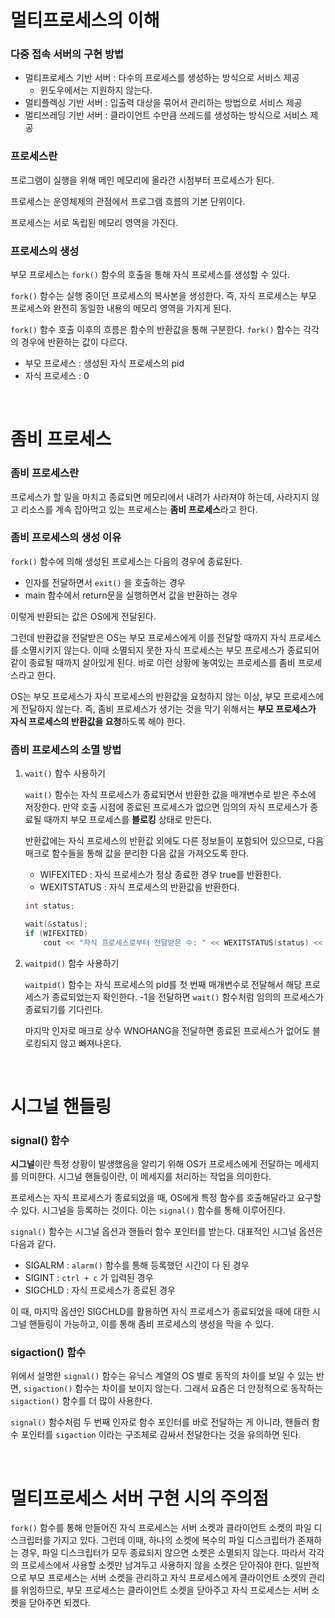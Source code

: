 # 멀티프로세스의 이해

### 다중 접속 서버의 구현 방법

- 멀티프로세스 기반 서버 : 다수의 프로세스를 생성하는 방식으로 서비스 제공
    - 윈도우에서는 지원하지 않는다.
- 멀티플렉싱 기반 서버 : 입출력 대상을 묶어서 관리하는 방법으로 서비스 제공
- 멀티쓰레딩 기반 서버 : 클라이언트 수만큼 쓰레드를 생성하는 방식으로 서비스 제공

### 프로세스란

프로그램이 실행을 위해 메인 메모리에 올라간 시점부터 프로세스가 된다. 

프로세스는 운영체제의 관점에서 프로그램 흐름의 기본 단위이다.

프로세스는 서로 독립된 메모리 영역을 가진다. 

### 프로세스의 생성

부모 프로세스는 `fork()` 함수의 호출을 통해 자식 프로세스를 생성할 수 있다. 

`fork()` 함수는 실행 중이던 프로세스의 복사본을 생성한다. 즉, 자식 프로세스는 부모 프로세스와 완전히 동일한 내용의 메모리 영역을 가지게 된다. 

`fork()` 함수 호출 이후의 흐름은 함수의 반환값을 통해 구분한다. `fork()` 함수는 각각의 경우에 반환하는 값이 다르다.

- 부모 프로세스 : 생성된 자식 프로세스의 pid
- 자식 프로세스 : 0

<br />

# 좀비 프로세스

### 좀비 프로세스란

프로세스가 할 일을 마치고 종료되면 메모리에서 내려가 사라져야 하는데, 사라지지 않고 리소스를 계속 잡아먹고 있는 프로세스는 **좀비 프로세스**라고 한다.

### 좀비 프로세스의 생성 이유

`fork()` 함수에 의해 생성된 프로세스는 다음의 경우에 종료된다.

- 인자를 전달하면서 `exit()` 을 호출하는 경우
- main 함수에서 return문을 실행하면서 값을 반환하는 경우

이렇게 반환되는 값은 OS에게 전달된다. 

그런데 반환값을 전달받은 OS는 부모 프로세스에게 이를 전달할 때까지 자식 프로세스를 소멸시키지 않는다. 이때 소멸되지 못한 자식 프로세스는 부모 프로세스가 종료되어 같이 종료될 때까지 살아있게 된다. 바로 이런 상황에 놓여있는 프로세스를 좀비 프로세스라고 한다. 

OS는 부모 프로세스가 자식 프로세스의 반환값을 요청하지 않는 이상, 부모 프로세스에게 전달하지 않는다. 즉, 좀비 프로세스가 생기는 것을 막기 위해서는 **부모 프로세스가 자식 프로세스의 반환값을 요청**하도록 해야 한다. 

### 좀비 프로세스의 소멸 방법

1. `wait()` 함수 사용하기
    
    `wait()` 함수는 자식 프로세스가 종료되면서 반환한 값을 매개변수로 받은 주소에 저장한다. 만약 호출 시점에 종료된 프로세스가 없으면 임의의 자식 프로세스가 종료될 때까지 부모 프로세스를 **블로킹** 상태로 만든다. 
    
    반환값에는 자식 프로세스의 반환값 외에도 다른 정보들이 포함되어 있으므로, 다음 매크로 함수들을 통해 값을 분리한 다음 값을 가져오도록 한다.
    
    - WIFEXITED : 자식 프로세스가 정상 종료한 경우 true를 반환한다.
    - WEXITSTATUS : 자식 프로세스의 반환값을 반환한다.
    
    ```cpp
    int status;
    
    wait(&status);
    if (WIFEXITED)
    	cout << "자식 프로세스로부터 전달받은 수: " << WEXITSTATUS(status) << endl;
    ```
    
2. `waitpid()` 함수 사용하기 
    
    `waitpid()` 함수는 자식 프로세스의 pid를 첫 번째 매개변수로 전달해서 해당 프로세스가 종료되었는지 확인한다. -1을 전달하면 `wait()` 함수처럼 임의의 프로세스가 종료되기를 기다린다.   
    
    마지막 인자로 매크로 상수 WNOHANG을 전달하면 종료된 프로세스가 없어도 블로킹되지 않고 빠져나온다.
    
<br />

# 시그널 핸들링

### signal() 함수

**시그널**이란 특정 상황이 발생했음을 알리기 위해 OS가 프로세스에게 전달하는 메세지를 의미한다. 시그널 핸들링이란, 이 메세지를 처리하는 작업을 의미한다. 

프로세스는 자식 프로세스가 종료되었을 때, OS에게 특정 함수를 호출해달라고 요구할 수 있다. 시그널을 등록하는 것이다. 이는 `signal()` 함수를 통해 이루어진다. 

`signal()` 함수는 시그널 옵션과 핸들러 함수 포인터를 받는다. 대표적인 시그널 옵션은 다음과 같다.

- SIGALRM : `alarm()` 함수를 통해 등록했던 시간이 다 된 경우
- SIGINT : `ctrl + c` 가 입력된 경우
- SIGCHLD : 자식 프로세스가 종료된 경우

이 때, 마지막 옵션인 SIGCHLD를 활용하면 자식 프로세스가 종료되었을 때에 대한 시그널 핸들링이 가능하고, 이를 통해 좀비 프로세스의 생성을 막을 수 있다. 

### sigaction() 함수

위에서 설명한 `signal()` 함수는 유닉스 계열의 OS 별로 동작의 차이를 보일 수 있는 반면, `sigaction()` 함수는 차이를 보이지 않는다. 그래서 요즘은 더 안정적으로 동작하는 `sigaction()` 함수를 더 많이 사용한다. 

`signal()` 함수처럼 두 번째 인자로 함수 포인터를 바로 전달하는 게 아니라, 핸들러 함수 포인터를 `sigaction` 이라는 구조체로 감싸서 전달한다는 것을 유의하면 된다. 

<br />

# 멀티프로세스 서버 구현 시의 주의점

`fork()` 함수를 통해 만들어진 자식 프로세스는 서버 소켓과 클라이언트 소켓의 파일 디스크립터를 가지고 있다. 그런데 이때, 하나의 소켓에 복수의 파일 디스크립터가 존재하는 경우, 파일 디스크립터가 모두 종료되지 않으면 소켓은 소멸되지 않는다. 따라서 각각의 프로세스에서 사용할 소켓만 남겨두고 사용하지 않을 소켓은 닫아줘야 한다. 일반적으로 부모 프로세스는 서버 소켓을 관리하고 자식 프로세스에게 클라이언트 소켓의 관리를 위임하므로, 부모 프로세스는 클라이언트 소켓을 닫아주고 자식 프로세스는 서버 소켓을 닫아주면 되겠다.
